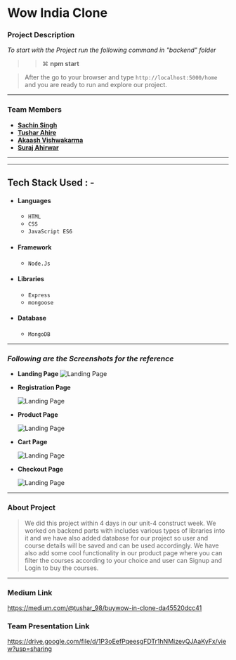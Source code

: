 # Wow India Clone

### Project Description

_To start with the Project run the following command in "backend" folder_

> > ⌘ **npm start**

> After the go to your browser and type `http://localhost:5000/home` and you are ready to run and explore our project.

---

### Team Members

- **[Sachin Singh](https://github.com/Sachin13579)**
- **[Tushar Ahire](https://github.com/Tushar504)**
- **[Akaash Vishwakarma](https://github.com/)**
- **[Suraj Ahirwar](https://github.com/AakaShVSh)**

---

---

## Tech Stack Used : -

- #### Languages
  - `HTML`
  - `CSS`
  - `JavaScript ES6`
- #### Framework
  - `Node.Js`
- #### Libraries
  - `Express`
  - `mongoose`
- #### Database
  - `MongoDB`

---

### _Following are the Screenshots for the reference_

- **Landing Page**
  ![Landing Page](https://miro.medium.com/max/1400/1*w-1UtJpNJ-zT9PFMSn3kuw.png)

- **Registration Page**

  ![Landing Page](https://miro.medium.com/max/1400/1*wycDZACiUjrlSn4Ylm3Grw.png)

- **Product Page**

  ![Landing Page](https://miro.medium.com/max/1400/1*zGWA7tAMwfJvt-fgLNGUuQ.png)

- **Cart Page**

  ![Landing Page](https://miro.medium.com/max/1400/1*zlwzGefyLmZXAcXRA3WIZg.png)

- **Checkout Page**

  ![Landing Page](https://miro.medium.com/max/1400/1*t0j_7mMiXyduLbHfWduS-A.png)

---

### About Project

> We did this project within 4 days in our unit-4 construct week. We worked on backend parts with includes various types of libraries into it and we have also added database for our project so user and course details will be saved and can be used accordingly. We have also add some cool functionality in our product page where you can filter the courses according to your choice and user can Signup and Login to buy the courses.

---

### Medium Link

https://medium.com/@tushar_98/buywow-in-clone-da45520dcc41

### Team Presentation Link

https://drive.google.com/file/d/1P3oEefPqeesgFDTr1hNMizevQJAaKyFx/view?usp=sharing
